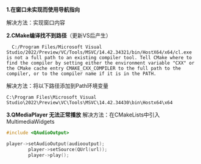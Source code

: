 **1.在窗口未实现而使用导航指向**

解决方法：实现窗口内容



**2.CMake编译找不到路径**（更新VS后产生）

```
  C:/Program Files/Microsoft Visual Studio/2022/Preview/VC/Tools/MSVC/14.42.34321/bin/HostX64/x64/cl.exe is not a full path to an existing compiler tool. Tell CMake where to find the compiler by setting either the environment variable "CXX" or the CMake cache entry CMAKE_CXX_COMPILER to the full path to the compiler, or to the compiler name if it is in the PATH.
```

解决方法：将以下路径添加到Path环境变量

```
C:\Program Files\Microsoft Visual Studio\2022\Preview\VC\Tools\MSVC\14.42.34430\bin\Hostx64\x64
```



**3.QMediaPlayer 无法正常播放**
      解决方法：在CMakeLists中引入MultimediaWidgets

```c++
#include <QAudioOutput>

player->setAudioOutput(audiooutput);
        player->setSource(QUrl(url));
        player->play();
```

